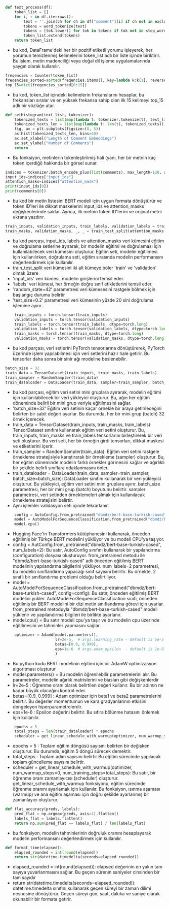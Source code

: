 ```python 
def text_process(df):
    token_list = []
    for i, r in df.iterrows():
        text = ''.join(ch for ch in df["comment"][i] if ch not in exclude and ch != "’")
        tokens = word_tokenize(text)
        tokens = [tok.lower() for tok in tokens if tok not in stop_words]
        token_list.extend(tokens)
    return token_list
```
- bu kod, DataFrame'deki her bir pozitif etiketli yorumu işleyerek, her yorumun temizlenmiş kelimelerini token_list adlı bir liste içinde biriktirir. Bu işlem, metin madenciliği veya doğal dil işleme uygulamalarında yaygın olarak kullanılır.
````python
freqencies = Counter(token_list)
freqencies_sorted=sorted(freqencies.items(), key=lambda k:k[1], reverse=True)
top_15=dict(freqencies_sorted[0:15])
````
- bu kod, token_list içindeki kelimelerin frekanslarını hesaplar, bu frekansları sıralar ve en yüksek frekansa sahip olan ilk 15 kelimeyi top_15 adlı bir sözlüğe atar.
````python
def setHistogram(text_list, tokenizer):
    tokenized_texts = list(map(lambda t: tokenizer.tokenize(t), text_list))
    tokenized_texts_len = list(map(lambda t: len(t), tokenized_texts))
    fig, ax = plt.subplots(figsize=(8, 5))
    ax.hist(tokenized_texts_len, bins=40)
    ax.set_xlabel("Length of Comment Embeddings")
    ax.set_ylabel("Number of Comments")
    return
````
- Bu fonksiyon, metinlerin tokenleştirilmiş hali (yani, her bir metnin kaç token içerdiği) hakkında bir görsel sunar. 
````python
indices = tokenizer.batch_encode_plus(list(comments), max_length=128, add_special_tokens=True, return_attention_mask=True, padding='longest', truncation=True)
input_ids=indices["input_ids"]
attention_masks=indices["attention_mask"]
print(input_ids[0])
print(comments[0])
````  
-  bu kod bir metin listesini BERT modeli için uygun formata dönüştürür ve token ID'leri ile dikkat maskelerini input_ids ve attention_masks değişkenlerinde saklar. Ayrıca, ilk metnin token ID'lerini ve orijinal metni ekrana yazdırır.
````python
train_inputs, validation_inputs, train_labels, validation_labels = train_test_split(input_ids,labels,random_state=42, test_size=0.2)
train_masks, validation_masks, _, _ = train_test_split(attention_masks,labels,random_state=42,test_size=0.2)
````
-  bu kod parçası, input_ids, labels ve attention_masks veri kümesini eğitim ve doğrulama setlerine ayırarak, bir modelin eğitimi ve doğrulaması için kullanılabilecek veri kümesini oluşturur. Eğitim seti, modelin eğitilmesi için kullanılırken, doğrulama seti, eğitim sırasında modelin performansını değerlendirmek için kullanılır.
- train_test_split veri kümesini iki alt kümeye böler 'train' ve 'validation' olmak üzere
- 'input_ids' veri kümesi, modelin girişlerini temsil eder.
- 'labels' veri kümesi, her örneğin doğru sınıf etikletlerini temsil eder.
- 'random_state=42' parametresi veri kümesesini rastgele bölmek için başlangıç durumu belirtir
- 'test_size=0.2' parametresi veri kümesinin yüzde 20 sini doğrulama işlemine ayırır.
````python
    train_inputs = torch.tensor(train_inputs)
    validation_inputs = torch.tensor(validation_inputs)
    train_labels = torch.tensor(train_labels, dtype=torch.long)
    validation_labels = torch.tensor(validation_labels, dtype=torch.long)
    train_masks = torch.tensor(train_masks, dtype=torch.long)
    validation_masks = torch.tensor(validation_masks, dtype=torch.long)
````
- bu kod parçası, veri setlerini PyTorch tensorlarına dönüştürerek, PyTorch üzerinde işlem yapılabilmesi için veri setlerini hazır hale getirir. Bu tensorlar daha sonra bir sinir ağı modeline beslenebilir.
````python
batch_size = 32
train_data = TensorDataset(train_inputs, train_masks, train_labels)
train_sampler = RandomSampler(train_data)
train_dataloader = DataLoader(train_data, sampler=train_sampler, batch_size=batch_size)
````
- bu kod parçası, eğitim veri setini mini gruplara ayırarak, modelin eğitimi için kullanılabilecek bir veri yükleyici oluşturur. Bu, ağın her eğitim döneminde belirli bir mini grup veriyle eğitilmesini sağlar.
- 'batch_size=32' Eğitim veri setinin kaçar örnekle bir araya getirileceğini belirten bir sabit değeri ayarlar. Bu durumda, her bir mini grup (batch) 32 örnek içerecek.
- train_data = TensorDataset(train_inputs, train_masks, train_labels): TensorDataset sınıfını kullanarak eğitim veri setini oluşturur. Bu, train_inputs, train_masks ve train_labels tensorlarını birleştirerek bir veri seti oluşturur. Bu veri seti, her bir örneğin girdi tensorları, dikkat maskesi ve etiketlerini içerir.
- train_sampler = RandomSampler(train_data): Eğitim veri setini rastgele örnekleme stratejisiyle karıştırarak bir örnekleme (sampler) oluşturur. Bu, her eğitim döneminde modelin farklı örnekler görmesini sağlar ve ağırlıklı bir şekilde belirli sınıflara odaklanmasını önler.
- train_dataloader = DataLoader(train_data, sampler=train_sampler, batch_size=batch_size): DataLoader sınıfını kullanarak bir veri yükleyici oluşturur. Bu yükleyici, eğitim veri setini mini gruplara ayırır. batch_size parametresi, her bir mini grup (batch) boyutunu belirtir. sampler parametresi, veri setinden örneklemeleri almak için kullanılacak örnekleme stratejisini belirtir.
- Aynı işlemler validasyon seti içinde tekrarlanır.
````python
    config = AutoConfig.from_pretrained("dbmdz/bert-base-turkish-cased", num_labels=2)
    model = AutoModelForSequenceClassification.from_pretrained("dbmdz/bert-base-turkish-cased", config=config)
    model.cpu()
````
- Hugging Face'in Transformers kütüphanesini kullanarak, önceden eğitilmiş bir Türkçe BERT modelini yüklüyor ve bu modeli CPU'ya taşıyor.
- config = AutConfig.from_pretrained("dbmdz/bert-base-turkish-cased", num_labels=2): Bu satır, AutoConfig sınıfını kullanarak bir yapılandırma (configuration) dosyası oluşturuyor. from_pretrained metodu ile "dbmdz/bert-base-turkish-cased" adlı önceden eğitilmiş BERT modelinin yapılandırma bilgilerini yüklüyor. num_labels=2 parametresi, bu modelin sınıflandırma yapacağı sınıf sayısını belirtir. Bu örnekte, 2 sınıflı bir sınıflandırma problemi olduğu belirtiliyor.
- model = AutoModelForSequenceClassification.from_pretrained("dbmdz/bert-base-turkish-cased", config=config): Bu satır, önceden eğitilmiş BERT modelini yükler. AutoModelForSequenceClassification sınıfı, önceden eğitilmiş bir BERT modelini bir dizi metin sınıflandırma görevi için uyarlar. from_pretrained metoduyla "dbmdz/bert-base-turkish-cased" modeli yüklenir ve yapılandırma bilgileri ile birlikte ayarlanır.
- model.cpu() = Bu satır modeli cpu'ya taşır ve bu modelin cpu üzerinde eğitilmesini ve tahminler yapmasını sağlar.
````python
    optimizer = AdamW(model.parameters(),
                      lr=2e-5,  # args.learning_rate - default is 5e-5
                      betas=[0.9, 0.999],
                      eps=1e-6  # args.adam_epsilon  - default is 1e-8.
                      )
````
- Bu python kodu BERT modelinin eğitimi için bir AdamW optimizasyon algoritması oluşturur
- model.parameters() = Bu modelin öğrenilebilir parametrelerini alır. Bu parametreler, modelin ağırlık matrislerini ve biasları gibi değişkenlerdir
- lr=2e-5 :  Öğrenme oranı olarak belirtilen değeri kullanır. Bu bir adımın ne kadar büyük olacağını kontrol eder.
- betas=[0.9, 0.999] : Adam optimizer için beta1 ve beta2 parametrelerini belirtir. Bu değerler momentumun ve kara gradyanlarının etkisini dengeleyen hiperparametrelerdir.
- eps=1e-6 : Epsilon değerini belirtir. Bu sıfıra bölünme hatasını önlemek için kullanılır.
````python
    epochs = 5
    total_steps = len(train_dataloader) * epochs
    scheduler = get_linear_schedule_with_warmup(optimizer, num_warmup_steps=0,num_training_steps=total_steps)
````
- epochs = 5 : Toplam eğitim döngüsü sayısını belirten bir değişken oluşturur. Bu durumda, eğitim 5 döngü sürecek demektir.
- total_steps : Toplam adım sayısını belirtir Bu eğitim sürecinde yapılacak toplam güncelleme sayısını belirtir.
- scheduler = get_linear_schedule_with_warmup(optimizer, num_warmup_steps=0, num_training_steps=total_steps): Bu satır, bir öğrenme oranı zamanlayıcısı (scheduler) oluşturur. get_linear_schedule_with_warmup fonksiyonu, eğitim sürecinde öğrenme oranını ayarlamak için kullanılır. Bu fonksiyon, ısınma aşaması (warmup) ve ana eğitim aşaması için doğru şekilde ayarlanmış bir zamanlayıcı oluşturur.
````python
def flat_accuracy(preds, labels):
    pred_flat = np.argmax(preds, axis=1).flatten()
    labels_flat = labels.flatten()
    return np.sum(pred_flat == labels_flat) / len(labels_flat)
````
- bu fonksiyon, modelin tahminlerinin doğruluk oranını hesaplayarak modelin performansını değerlendirmek için kullanılır.
````python
def format_time(elapsed):
    elapsed_rounded = int(round(elapsed))
    return str(datetime.timedelta(seconds=elapsed_rounded))
````
- elapsed_rounded = int(round(elapsed)): elapsed değerinin en yakın tam sayıya yuvarlanmasını sağlar. Bu geçen sürenin saniyeler cinsinden bir tam sayıdır
- return str(datetime.timedelta(seconds=elapsed_rounded)): datetime.timedelta sınıfını kullanarak geçen süreyi bir zaman dilimi nesnesine dönüştürür. Geçen süreyi gün, saat, dakika ve saniye olarak okunabilir bir formata getirir.






